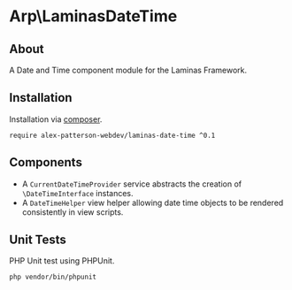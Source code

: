 
# Arp\LaminasDateTime

## About

A Date and Time component module for the Laminas Framework.

## Installation

Installation via [composer](https://getcomposer.org).

    require alex-patterson-webdev/laminas-date-time ^0.1

## Components
  
- A `CurrentDateTimeProvider` service abstracts the creation of `\DateTimeInterface` instances.
- A `DateTimeHelper` view helper allowing date time objects to be rendered consistently in view scripts.

## Unit Tests

PHP Unit test using PHPUnit.

    php vendor/bin/phpunit
